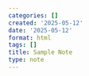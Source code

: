```yaml
---
categories: []
created: '2025-05-12'
date: '2025-05-12'
format: html
tags: []
title: Sample Note
type: note
---
```


